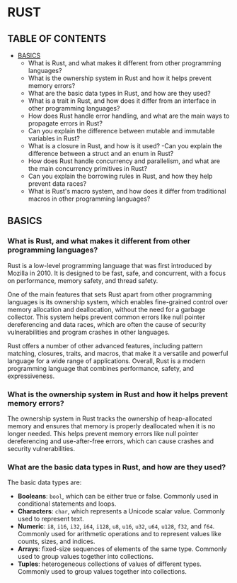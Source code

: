 # RUST

## TABLE OF CONTENTS

- [BASICS](#basics)
    - What is Rust, and what makes it different from other programming languages?
    - What is the ownership system in Rust and how it helps prevent memory errors?
    - What are the basic data types in Rust, and how are they used?
    - What is a trait in Rust, and how does it differ from an interface in other programming languages?
    - How does Rust handle error handling, and what are the main ways to propagate errors in Rust?
    - Can you explain the difference between mutable and immutable variables in Rust?
    - What is a closure in Rust, and how is it used?
    -Can you explain the difference between a struct and an enum in Rust?
    - How does Rust handle concurrency and parallelism, and what are the main concurrency primitives in Rust?
    - Can you explain the borrowing rules in Rust, and how they help prevent data races?
    - What is Rust's macro system, and how does it differ from traditional macros in other programming languages?

<a name="basics" />

## BASICS

### What is Rust, and what makes it different from other programming languages?

Rust is a low-level programming language that was first introduced by Mozilla in 2010. It is designed to be fast, safe, and concurrent, with a focus on performance, memory safety, and thread safety.

One of the main features that sets Rust apart from other programming languages is its ownership system, which enables fine-grained control over memory allocation and deallocation, without the need for a garbage collector. This system helps prevent common errors like null pointer dereferencing and data races, which are often the cause of security vulnerabilities and program crashes in other languages.

Rust offers a number of other advanced features, including pattern matching, closures, traits, and macros, that make it a versatile and powerful language for a wide range of applications. Overall, Rust is a modern programming language that combines performance, safety, and expressiveness.

### What is the ownership system in Rust and how it helps prevent memory errors?

The ownership system in Rust tracks the ownership of heap-allocated memory and ensures that memory is properly deallocated when it is no longer needed. This helps prevent memory errors like null pointer dereferencing and use-after-free errors, which can cause crashes and security vulnerabilities.

### What are the basic data types in Rust, and how are they used?

The basic data types are:

- **Booleans**: `bool`, which can be either true or false. Commonly used in conditional statements and loops.
- **Characters**: `char`, which represents a Unicode scalar value. Commonly used to represent text.
- **Numeric**: `i8`, `i16`, `i32`, `i64`, `i128`, `u8`, `u16`, `u32`, `u64`, `u128`, `f32`, and `f64`. Commonly used for arithmetic operations and to represent values like counts, sizes, and indices.
- **Arrays**: fixed-size sequences of elements of the same type. Commonly used to group values together into collections.
- **Tuples**: heterogeneous collections of values of different types. Commonly used to group values together into collections.
